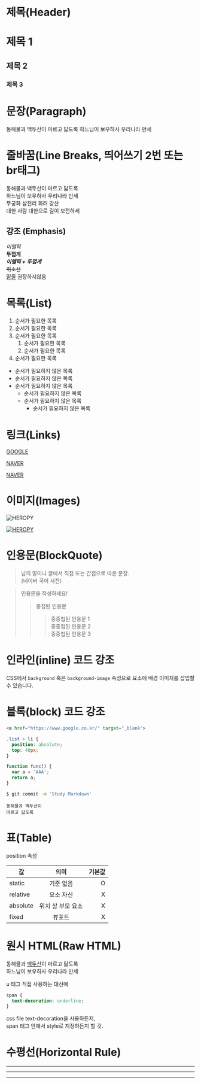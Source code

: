 # 제목(Header)

# 제목 1
## 제목 2
### 제목 3

# 문장(Paragraph)
동해물과 백두산이 마르고 닳도록
하느님이 보우하사 우리나라 만세

# 줄바꿈(Line Breaks, 띄어쓰기 2번 또는 br태그)
동해물과 백두산이 마르고 닳도록  
하느님이 보우하사 우리나라 만세  
무궁화 삼천리 화려 강산<br/>
대한 사람 대한으로 길이 보전하세

## 강조 (Emphasis)

_이탤릭_  
**두껍게**  
**_이텔릭 + 두껍게_**  
~~취소선~~  
<u>밑줄</u> 권장하지않음

# 목록(List)

1. 순서가 필요한 목록
1. 순서가 필요한 목록
1. 순서가 필요한 목록
    1. 순서가 필요한 목록
    2. 순서가 필요한 목록
1. 순서가 필요한 목록

- 순서가 필요하지 않은 목록
- 순서가 필요하지 않은 목록
- 순서가 필요하지 않은 목록
    - 순서가 필요하지 않은 목록
    - 순서가 필요하지 않은 목록
        - 순서가 필요하지 않은 목록

# 링크(Links)

[GOOGLE](https://google.com)

[NAVER](https://naver.com "NAVER로 이동!")

<a href="https://naver.com" title="NAVER로 이동!" target="_blank">NAVER</a>

# 이미지(Images)

![HEROPY](https://heropy.blog/css/images/logo.png)

[![HEROPY](https://heropy.blog/css/images/logo.png)](https://heropy.blog/)


# 인용문(BlockQuote)

> 남의 말이나 글에서 직접 또는 간접으로 따온 문장.  
> (네이버 국어 사전)


> 인용문을 작성하세요!  
>> 중첩된 인용문  
>>> 중중첩된 인용문 1  
>>> 중중첩된 인용문 2  
>>> 중중첩된 인용문 3  


# 인라인(inline) 코드 강조

CSS에서 `background` 혹은 `background-image` 속성으로 요소에 배경 이미지를 삽입할 수 있습니다.


# 블록(block) 코드 강조

```html
<a href="https://www.google.co.kr/" target="_blank">
```

```css
.list > li {
  position: absolute;
  top: 40px;
}
```

```javascript
function func() {
  var a = 'AAA';
  return a;
}
```

```bash
$ git commit -m 'Study Markdown'
```

```plaintext
동해물과 백두산이
마르고 닳도록
```


# 표(Table)
position 속성

값 | 의미 | 기본값
--|:--:|--:
static | 기준 없음 | O
relative | 요소 자신 | X
absolute | 위치 상 부모 요소 | X
fixed | 뷰포트 | X


# 원시 HTML(Raw HTML)

동해물과 <u>백두산</u>이 마르고 닳도록<br />
하느님이 보우하사 우리나라 만세

u 태그 직접 사용하는 대신에  
```css
span {
  text-decoration: underline;
}
```
css file text-decoration을 사용하든지,     
span 태그 안에서 style로 지정하든지 할 것.


# 수평선(Horizontal Rule)

---

***

___

